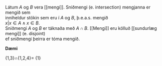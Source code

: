 Látum $A$ og $B$ vera [[mengi]]. Sniðmengi (e. intersection) mengjanna er mengið sem  
inniheldur stökin sem eru í $A$ og $B$, þ.e.a.s. mengið  
${x |x \in A \land x \in B}$.  
Sniðmengi $A$ og $B$ er táknaða með $A \cap B$. [[Mengi]] eru kölluð [[sundurlæg mengi]] (e. disjoint)  
ef sniðmengi þeirra er tóma mengið. 

**Dæmi**

{1,3}$\cap${1,2,4}= {1}
